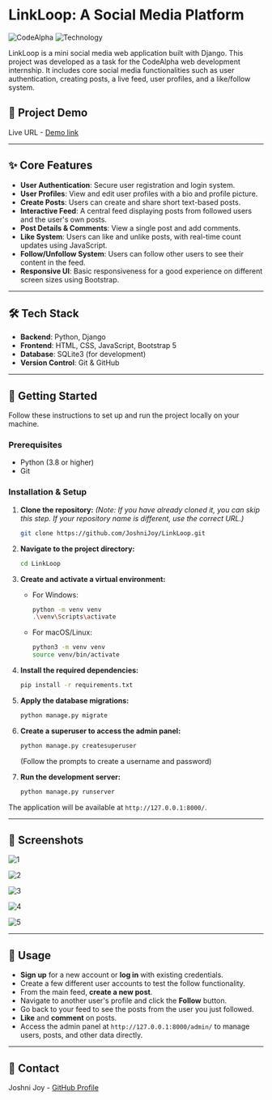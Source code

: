 # LinkLoop: A Social Media Platform

![CodeAlpha](https://img.shields.io/badge/CodeAlpha-Internship%20Project-blue)
![Technology](https://img.shields.io/badge/Tech-Django%20%7C%20Python%20%7C%20HTML%20%7C%20JS-green)

LinkLoop is a mini social media web application built with Django. This project was developed as a task for the CodeAlpha web development internship. It includes core social media functionalities such as user authentication, creating posts, a live feed, user profiles, and a like/follow system.

## 🔗 Project Demo

Live URL - [Demo link](https://linkloop.pythonanywhere.com/)

---

## ✨ Core Features

*   **User Authentication**: Secure user registration and login system.
*   **User Profiles**: View and edit user profiles with a bio and profile picture.
*   **Create Posts**: Users can create and share short text-based posts.
*   **Interactive Feed**: A central feed displaying posts from followed users and the user's own posts.
*   **Post Details & Comments**: View a single post and add comments.
*   **Like System**: Users can like and unlike posts, with real-time count updates using JavaScript.
*   **Follow/Unfollow System**: Users can follow other users to see their content in the feed.
*   **Responsive UI**: Basic responsiveness for a good experience on different screen sizes using Bootstrap.

---

## 🛠️ Tech Stack

*   **Backend**: Python, Django
*   **Frontend**: HTML, CSS, JavaScript, Bootstrap 5
*   **Database**: SQLite3 (for development)
*   **Version Control**: Git & GitHub

---

## 🚀 Getting Started

Follow these instructions to set up and run the project locally on your machine.

### Prerequisites

*   Python (3.8 or higher)
*   Git

### Installation & Setup

1.  **Clone the repository:**
    *(Note: If you have already cloned it, you can skip this step. If your repository name is different, use the correct URL.)*
    ```sh
    git clone https://github.com/JoshniJoy/LinkLoop.git
    ```

2.  **Navigate to the project directory:**
    ```sh
    cd LinkLoop
    ```

3.  **Create and activate a virtual environment:**
    *   For Windows:
        ```sh
        python -m venv venv
        .\venv\Scripts\activate
        ```
    *   For macOS/Linux:
        ```sh
        python3 -m venv venv
        source venv/bin/activate
        ```

4.  **Install the required dependencies:**
    ```sh
    pip install -r requirements.txt
    ```

5.  **Apply the database migrations:**
    ```sh
    python manage.py migrate
    ```

6.  **Create a superuser to access the admin panel:**
    ```sh
    python manage.py createsuperuser
    ```
    (Follow the prompts to create a username and password)

7.  **Run the development server:**
    ```sh
    python manage.py runserver
    ```

The application will be available at `http://127.0.0.1:8000/`.

---

## 📸 Screenshots

![1](https://github.com/user-attachments/assets/5d88fb55-f94c-4b93-a105-35e0b8907928)

![2](https://github.com/user-attachments/assets/8962bd13-b5d3-45cc-9d6d-98bf5a9d92b6)

![3](https://github.com/user-attachments/assets/46d58b32-c98f-48e3-b96b-f3fff042b7a4)

![4](https://github.com/user-attachments/assets/e8361688-74f7-4fff-a58f-d4336011fe1b)

![5](https://github.com/user-attachments/assets/cbba52cb-4739-4a82-8177-d53aa61b66c3)


---

## 📝 Usage

*   **Sign up** for a new account or **log in** with existing credentials.
*   Create a few different user accounts to test the follow functionality.
*   From the main feed, **create a new post**.
*   Navigate to another user's profile and click the **Follow** button.
*   Go back to your feed to see the posts from the user you just followed.
*   **Like** and **comment** on posts.
*   Access the admin panel at `http://127.0.0.1:8000/admin/` to manage users, posts, and other data directly.

---

## 👤 Contact

Joshni Joy - [GitHub Profile](https://github.com/JoshniJoy)

